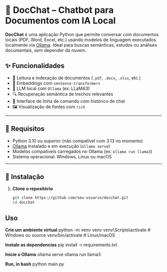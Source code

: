 # 📄 DocChat – Chatbot para Documentos com IA Local

**DocChat** é uma aplicação Python que permite conversar com documentos locais (PDF, Word, Excel, etc.) usando modelos de linguagem executados localmente via [Ollama](https://ollama.com). Ideal para buscas semânticas, estudos ou análises documentais, sem depender da nuvem.

## ✨ Funcionalidades

- 📂 Leitura e indexação de documentos (`.pdf`, `.docx`, `.xlsx`, etc.)
- 🧠 Embeddings com `sentence-transformers`
- 🤖 LLM local com `Ollama` (ex: LLaMA3)
- 🔍 Recuperação semântica de trechos relevantes
- 💬 Interface de linha de comando com histórico de chat
- 🖼️ Visualização de fontes com `rich`

---

## 🚀 Requisitos

- Python 3.10 ou superior (não compatível com 3.13 no momento)
- [Ollama](https://ollama.com) instalado e em execução (`ollama serve`)
- Modelos compatíveis carregados no Ollama (ex: `ollama run llama3`)
- Sistema operacional: Windows, Linux ou macOS

---

## 🔧 Instalação

1. **Clone o repositório**
   ```bash
   git clone https://github.com/seu-usuario/docchat.git
   cd docchat


## Uso

**Crie um ambiente virtual**
python -m venv venv
venv\Scripts\activate  # Windows
ou
source venv/bin/activate  # Linux/macOS

**Instale as dependencias**
pip install -r requirements.txt

**Inicie o Ollama**
ollama serve
ollama run llama3

**Run, in bash**
python main.py
